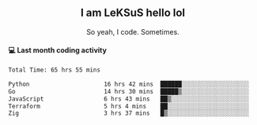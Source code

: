 <h2 align="center">I am LeKSuS hello lol</h2>
<p align="center">So yeah, I code. Sometimes.</p>

#### :computer: Last month coding activity
<!--START_SECTION:waka-->

```txt
Total Time: 65 hrs 55 mins

Python                     16 hrs 42 mins  ██████░░░░░░░░░░░░░░░░░░░   24.32 %
Go                         14 hrs 30 mins  █████▒░░░░░░░░░░░░░░░░░░░   21.13 %
JavaScript                 6 hrs 43 mins   ██▒░░░░░░░░░░░░░░░░░░░░░░   09.79 %
Terraform                  5 hrs 4 mins    ██░░░░░░░░░░░░░░░░░░░░░░░   07.39 %
Zig                        3 hrs 37 mins   █▒░░░░░░░░░░░░░░░░░░░░░░░   05.29 %
```

<!--END_SECTION:waka-->
